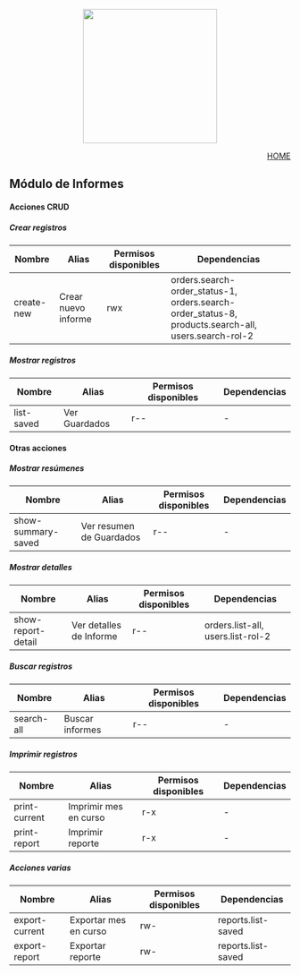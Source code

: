 <p align="center"><a href="https://app.papeleralamilagrosa.com.ar" target="_blank"><img src="https://app.papeleralamilagrosa.com.ar/images/logo.jpg" width="240"></a></p>

<p style="text-align: right;">
  <a href="../README.md">HOME</a>
</p>

## Módulo de Informes

#### Acciones CRUD
##### Crear registros
Nombre    |Alias              |Permisos disponibles|Dependencias
--        |-                  |-                   |-
create-new|Crear nuevo informe|rwx                 |orders.search-order_status-1, orders.search-order_status-8, products.search-all, users.search-rol-2

##### Mostrar registros
Nombre        |Alias                |Permisos disponibles|Dependencias
--            |-                    |-                   |-
list-saved    |Ver Guardados        |r--                 |-

#### Otras acciones
##### Mostrar resúmenes
Nombre            |Alias                   |Permisos disponibles|Dependencias
--                |-                       |-                   |-
show-summary-saved|Ver resumen de Guardados|r--                 |-

##### Mostrar detalles
Nombre            |Alias                  |Permisos disponibles|Dependencias
--                |-                      |-                   |-
show-report-detail|Ver detalles de Informe|r--                 |orders.list-all, users.list-rol-2

##### Buscar registros
Nombre     |Alias          |Permisos disponibles|Dependencias
--         |-              |-                   |-
search-all |Buscar informes|r--                 |-

##### Imprimir registros
Nombre       |Alias                |Permisos disponibles|Dependencias
--           |-                    |-                   |-
print-current|Imprimir mes en curso|r-x                 |-
print-report |Imprimir reporte     |r-x                 |-

##### Acciones varias
Nombre        |Alias                |Permisos disponibles|Dependencias
--            |-                    |-                   |-
export-current|Exportar mes en curso|rw-                 |reports.list-saved
export-report |Exportar reporte     |rw-                 |reports.list-saved
